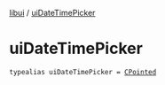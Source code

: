 [libui](index.md) / [uiDateTimePicker](./ui-date-time-picker.md)

# uiDateTimePicker

`typealias uiDateTimePicker = `[`CPointed`](../kotlinx.cinterop/-c-pointed/index.md)